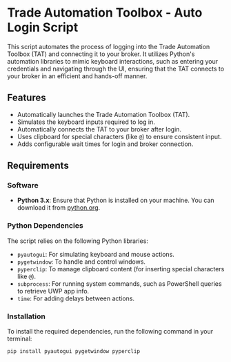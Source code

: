 # Trade Automation Toolbox - Auto Login Script

This script automates the process of logging into the Trade Automation Toolbox (TAT) and connecting it to your broker. It utilizes Python's automation libraries to mimic keyboard interactions, such as entering your credentials and navigating through the UI, ensuring that the TAT connects to your broker in an efficient and hands-off manner.

## Features

- Automatically launches the Trade Automation Toolbox (TAT).
- Simulates the keyboard inputs required to log in.
- Automatically connects the TAT to your broker after login.
- Uses clipboard for special characters (like `@`) to ensure consistent input.
- Adds configurable wait times for login and broker connection.

## Requirements

### Software
- **Python 3.x**: Ensure that Python is installed on your machine. You can download it from [python.org](https://www.python.org/).

### Python Dependencies

The script relies on the following Python libraries:
- `pyautogui`: For simulating keyboard and mouse actions.
- `pygetwindow`: To handle and control windows.
- `pyperclip`: To manage clipboard content (for inserting special characters like `@`).
- `subprocess`: For running system commands, such as PowerShell queries to retrieve UWP app info.
- `time`: For adding delays between actions.

### Installation

To install the required dependencies, run the following command in your terminal:

```bash
pip install pyautogui pygetwindow pyperclip
